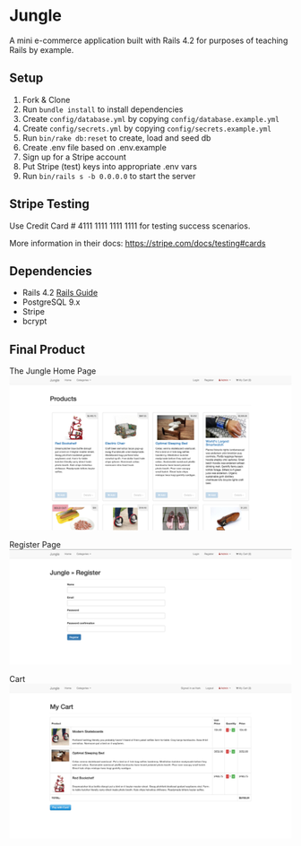 # Jungle

A mini e-commerce application built with Rails 4.2 for purposes of teaching Rails by example.


## Setup

1. Fork & Clone
2. Run `bundle install` to install dependencies
3. Create `config/database.yml` by copying `config/database.example.yml`
4. Create `config/secrets.yml` by copying `config/secrets.example.yml`
5. Run `bin/rake db:reset` to create, load and seed db
6. Create .env file based on .env.example
7. Sign up for a Stripe account
8. Put Stripe (test) keys into appropriate .env vars
9. Run `bin/rails s -b 0.0.0.0` to start the server

## Stripe Testing

Use Credit Card # 4111 1111 1111 1111 for testing success scenarios.

More information in their docs: <https://stripe.com/docs/testing#cards>

## Dependencies

* Rails 4.2 [Rails Guide](http://guides.rubyonrails.org/v4.2/)
* PostgreSQL 9.x
* Stripe
* bcrypt

## Final Product
The Jungle Home Page
!["Jungle home page"](https://github.com/harkk/jungle-rails/blob/master/docs/Jungle_home.png?raw=true)

Register Page
!["Register page"](https://github.com/harkk/jungle-rails/blob/master/docs/Jungle_register.png?raw=true)

Cart
!["Shopping cart"](https://github.com/harkk/jungle-rails/blob/master/docs/Jungle_cart.png?raw=true)
